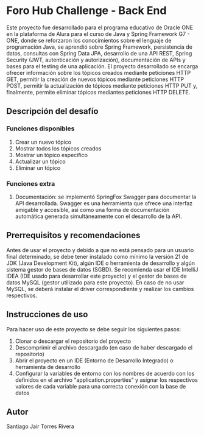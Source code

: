 # Foro Hub Challenge - Back End
Este proyecto fue desarrollado para el programa educativo de Oracle ONE en la plataforma de Alura para el curso de Java y Spring Framework G7 - ONE, donde se reforzaron los conocimientos sobre el lenguaje de programación Java, se aprendió sobre Spring Framework, persistencia de datos, consultas con Spring Data JPA, desarrollo de una API REST, Spring Security (JWT, autenticación y autorización), documentación de APIs y bases para el testing de una aplicación. El proyecto desarrollado se encarga ofrecer información sobre los tópicos creados mediante peticiones HTTP GET, permitir la creación de nuevos tópicos mediante peticiones HTTP POST, permitir la actualización de tópicos mediante peticiones HTTP PUT y, finalmente, permite eliminar tópicos mediantes peticiones HTTP DELETE.
## Descripción del desafío
### Funciones disponibles
1. Crear un nuevo tópico
2. Mostrar todos los tópicos creados
3. Mostrar un tópico específico
4. Actualizar un tópico
5. Eliminar un tópico
### Funciones extra
1. Documentación: se implementó SpringFox Swagger para documentar la API desarrollada. Swagger es una herramienta que ofrece una interfaz amigable y accesible, así como una forma de documentación automática generada simultáneamente con el desarrollo de la API.
## Prerrequisitos y recomendaciones
Antes de usar el proyecto y debido a que no está pensado para un usuario final determinado, se debe tener instalado como mínimo la versión 21 de JDK (Java Development Kit), algún IDE o herramienta de desarrollo y algún sistema gestor de bases de datos (SGBD). Se recomienda usar el IDE IntelliJ IDEA (IDE usado para desarrollar este proyecto) y el gestor de bases de datos MySQL (gestor utilizado para este proyecto). En caso de no usar MySQL, se deberá instalar el driver correspondiente y realizar los cambios respectivos.
## Instrucciones de uso
Para hacer uso de este proyecto se debe seguir los siguientes pasos:
1. Clonar o descargar el repositorio del proyecto
2. Descomprimir el archivo descargado (en caso de haber descargado el repositorio)
3. Abrir el proyecto en un IDE (Entorno de Desarrollo Integrado) o herramienta de desarrollo
4. Configurar la variables de entorno con los nombres de acuerdo con los definidos en el archivo "application.properties" y asignar los respectivos valores de cada variable para una correcta conexión con la base de datos
## Autor
Santiago Jair Torres Rivera
